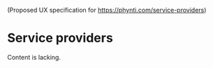 (Proposed UX specification for https://phynti.com/service-providers)

# Service providers

Content is lacking.
